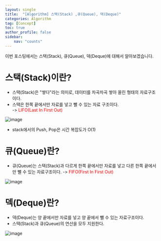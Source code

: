 ```yaml
---
layout: single
title:  "[Algorithm] 스택(Stack) ,큐(Queue), 덱(Deque)"
categories: Algorithm
tag: [Concept]
toc: true
author_profile: false
sidebar:
    nav: "counts"
---
```

이번 포스팅에서는 스택(Stack), 큐(Queue), 덱(Deque)에 대해서 알아보겠습니다.  



# 스택(Stack)이란?  

- 스택(Stack)은 "쌓다"라는 의미로, 데이터를 차곡차곡 쌓아 올린 형태의 자료구조이다.  
- 스택은 한쪽 끝에서만 자료를 넣고 뺄 수 있는 자료 구조이다.  
-> <span style="color:red">LIFO(Last In First Out)</span>  

![image](https://github-production-user-asset-6210df.s3.amazonaws.com/92205960/264378923-4f20ae95-d545-42de-8124-ea8b6c41f6f0.png)
- stack에서의 Push, Pop은 시간 복잡도가 O(1)

# 큐(Queue)란?
- 큐(Queue)는 스택(Stack)과 다르게 한쪽 끝에서만 자료를 넣고 다른 한쪽 끝에서만 뺄 수 있는 자료구조이다.
-> <span style="color:red">FIFO(First In First Out)</span>  

![image](https://github-production-user-asset-6210df.s3.amazonaws.com/92205960/264381422-8c100921-69f3-4f6a-870a-ed13fbd738a3.png)  

# 덱(Deque)란?  
- 덱(Deque)는 양 끝에서만 자료를 넣고 양 끝에서 뺄 수 있는 자료구조이다.
- 스택(Stack)과 큐(Queue)의 연산을 모두 지원한다.  

![image](https://github-production-user-asset-6210df.s3.amazonaws.com/92205960/264383479-25225b78-c233-4e83-9ddc-3ce7a212cd3f.png)
